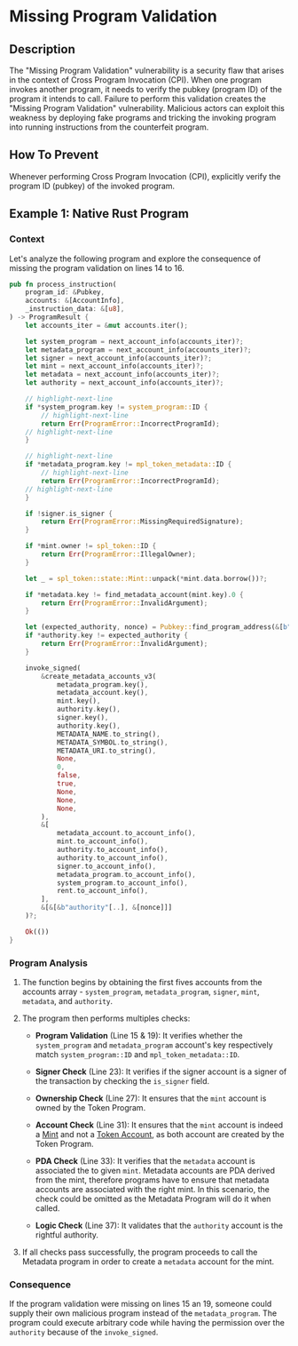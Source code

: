 # Missing Program Validation

## Description

The "Missing Program Validation" vulnerability is a security flaw that arises in the context of Cross Program Invocation (CPI). When one program invokes another program, it needs to verify the pubkey (program ID) of the program it intends to call. Failure to perform this validation creates the "Missing Program Validation" vulnerability. Malicious actors can exploit this weakness by deploying fake programs and tricking the invoking program into running instructions from the counterfeit program.

## How To Prevent

Whenever performing Cross Program Invocation (CPI), explicitly verify the program ID (pubkey) of the invoked program.

## Example 1: Native Rust Program

### Context

Let's analyze the following program and explore the consequence of missing the program validation on lines 14 to 16.

```rust showLineNumbers
pub fn process_instruction(
    program_id: &Pubkey,
    accounts: &[AccountInfo],
    _instruction_data: &[u8],
) -> ProgramResult {
    let accounts_iter = &mut accounts.iter();

    let system_program = next_account_info(accounts_iter)?;
    let metadata_program = next_account_info(accounts_iter)?;
    let signer = next_account_info(accounts_iter)?;
    let mint = next_account_info(accounts_iter)?;
    let metadata = next_account_info(accounts_iter)?;
    let authority = next_account_info(accounts_iter)?;

    // highlight-next-line
    if *system_program.key != system_program::ID {
        // highlight-next-line
        return Err(ProgramError::IncorrectProgramId);
    // highlight-next-line
    }

    // highlight-next-line
    if *metadata_program.key != mpl_token_metadata::ID {
        // highlight-next-line
        return Err(ProgramError::IncorrectProgramId);
    // highlight-next-line
    }

    if !signer.is_signer {
        return Err(ProgramError::MissingRequiredSignature);
    }

    if *mint.owner != spl_token::ID {
        return Err(ProgramError::IllegalOwner);
    }

    let _ = spl_token::state::Mint::unpack(*mint.data.borrow())?;

    if *metadata.key != find_metadata_account(mint.key).0 {
        return Err(ProgramError::InvalidArgument);   
    }

    let (expected_authority, nonce) = Pubkey::find_program_address(&[b"authority"], &program_id);
    if *authority.key != expected_authority {
        return Err(ProgramError::InvalidArgument);
    }

    invoke_signed(
        &create_metadata_accounts_v3(
            metadata_program.key(),
            metadata_account.key(),
            mint.key(),
            authority.key(),
            signer.key(),
            authority.key(),
            METADATA_NAME.to_string(),
            METADATA_SYMBOL.to_string(),
            METADATA_URI.to_string(),
            None,
            0,
            false,
            true,
            None,
            None,
            None,
        ),
        &[
            metadata_account.to_account_info(),
            mint.to_account_info(),
            authority.to_account_info(),
            authority.to_account_info(),
            signer.to_account_info(),
            metadata_program.to_account_info(),
            system_program.to_account_info(),
            rent.to_account_info(),
        ],
        &[&[&b"authority"[..], &[nonce]]]
    )?;

    Ok(())
}
```

### Program Analysis

1. The function begins by obtaining the first fives accounts from the accounts array - `system_program`, `metadata_program`, `signer`, `mint`, `metadata`, and `authority`.

2. The program then performs multiples checks:

    - **Program Validation** (Line 15 & 19): 
    It verifies whether the `system_program` and `metadata_program` account's key respectively match `system_program::ID` and `mpl_token_metadata::ID`. 

    - **Signer Check** (Line 23): It verifies if the signer account is a signer of the transaction by checking the `is_signer` field.

    - **Ownership Check** (Line 27): It ensures that the `mint` account is owned by the Token Program.

    - **Account Check** (Line 31): It ensures that the `mint` account is indeed a [Mint](https://docs.rs/spl-token/4.0.0/spl_token/state/struct.Mint.html) and not a [Token Account](https://docs.rs/spl-token/4.0.0/spl_token/state/struct.Account.html), as both account are created by the Token Program.

    - **PDA Check** (Line 33): It verifies that the `metadata` account is associated the to given `mint`. Metadata accounts are PDA derived from the mint, therefore programs have to ensure that metadata accounts are associated with the right mint. In this scenario, the check could be omitted as the Metadata Program will do it when called.

    - **Logic Check** (Line 37): It validates that the `authority` account is the rightful authority.

4. If all checks pass successfully, the program proceeds to call the Metadata program in order to create a `metadata` account for the mint.

### Consequence

If the program validation were missing on lines 15 an 19, someone could supply their own malicious program instead of the `metadata_program`. The program could execute arbitrary code while having the permission over the `authority` because of the `invoke_signed`. 
